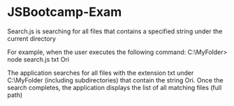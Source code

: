 # JSBootcamp-Exam

Search.js is searching for all files that contains a specified string under the current directory

For example, when the user executes the following command:
C:\MyFolder> node search.js txt Ori

The application searches for all files with the extension txt under C:\MyFolder (including subdirectories) that contain the string Ori.
Once the search completes, the application displays the list of all matching files (full path)


